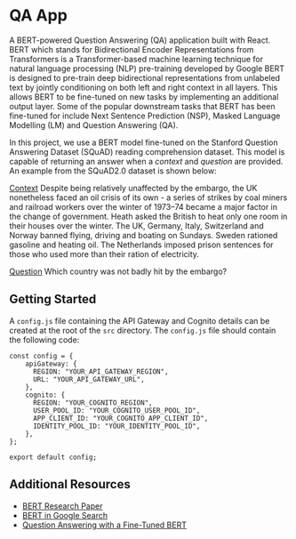 # QA App
A BERT-powered Question Answering (QA) application built with React. BERT which stands for Bidirectional Encoder Representations from Transformers is a Transformer-based machine learning technique for natural language processing (NLP) pre-training developed by Google BERT is designed to pre-train deep bidirectional representations from unlabeled text by jointly conditioning on both left and right context in all layers. This allows BERT to be fine-tuned on new tasks by implementing an additional output layer. Some of the popular downstream tasks that BERT has been fine-tuned for include Next Sentence Prediction (NSP), Masked Language Modelling (LM) and Question Answering (QA).

In this project, we use a BERT model fine-tuned on the Stanford Question Answering Dataset (SQuAD) reading comprehension dataset. This model is capable of returning an answer when a *context* and *question* are provided. An example from the SQuAD2.0 dataset is shown below:

<ins>Context</ins>
Despite being relatively unaffected by the embargo, the UK nonetheless faced an oil crisis of its own - a series of strikes by coal miners and railroad workers over the winter of 1973–74 became a major factor in the change of government. Heath asked the British to heat only one room in their houses over the winter. The UK, Germany, Italy, Switzerland and Norway banned flying, driving and boating on Sundays. Sweden rationed gasoline and heating oil. The Netherlands imposed prison sentences for those who used more than their ration of electricity.

<ins>Question</ins>
Which country was not badly hit by the embargo?

## Getting Started
A `config.js` file containing the API Gateway and Cognito details can be created at the root of the `src` directory. The `config.js` file should contain the following code:
```
const config = {
    apiGateway: {
      REGION: "YOUR_API_GATEWAY_REGION",
      URL: "YOUR_API_GATEWAY_URL",
    },
    cognito: {
      REGION: "YOUR_COGNITO_REGION",
      USER_POOL_ID: "YOUR_COGNITO_USER_POOL_ID",
      APP_CLIENT_ID: "YOUR_COGNITO_APP_CLIENT_ID",
      IDENTITY_POOL_ID: "YOUR_IDENTITY_POOL_ID",
    },
};
  
export default config;
```

## Additional Resources
- [BERT Research Paper](https://arxiv.org/pdf/1810.04805.pdf)
- [BERT in Google Search](https://blog.google/products/search/search-language-understanding-bert/)
- [Question Answering with a Fine-Tuned BERT](https://mccormickml.com/2020/03/10/question-answering-with-a-fine-tuned-BERT/)